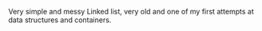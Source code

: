 Very simple and messy Linked list, very old and one of my first attempts at data structures and containers.
